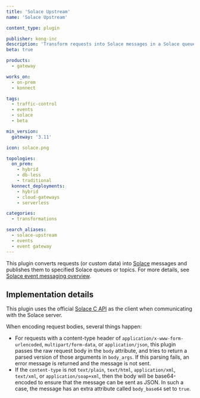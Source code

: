 ```yaml
---
title: 'Solace Upstream'
name: 'Solace Upstream'

content_type: plugin

publisher: kong-inc
description: 'Transform requests into Solace messages in a Solace queue or topic'
beta: true

products:
  - gateway

works_on:
  - on-prem
  - konnect

tags:
  - traffic-control
  - events
  - solace
  - beta

min_version:
  gateway: '3.11'

icon: solace.png

topologies:
  on_prem:
    - hybrid
    - db-less
    - traditional
  konnect_deployments:
    - hybrid
    - cloud-gateways
    - serverless

categories:
  - transformations

search_aliases:
  - solace-upstream
  - events
  - event gateway
---
```


This plugin converts requests (or custom data) into [Solace](https://solace.com/) messages and publishes them to specified
Solace queues or topics. For more details, see [Solace event messaging overview](https://docs.solace.com/Messaging/messaging-overview.htm).

## Implementation details

This plugin uses the official [Solace C API](https://docs.solace.com/API/Messaging-APIs/C-API/c-api-home.htm) as the client
when communicating with the Solace server.

When encoding request bodies, several things happen:

* For requests with a content-type header of `application/x-www-form-urlencoded`, `multipart/form-data`,
  or `application/json`, this plugin passes the raw request body in the `body` attribute, and tries
  to return a parsed version of those arguments in `body_args`. If this parsing fails, an error message is
  returned and the message is not sent.
* If the `content-type` is not `text/plain`, `text/html`, `application/xml`, `text/xml`, or `application/soap+xml`,
  then the body will be base64-encoded to ensure that the message can be sent as JSON. In such a case,
  the message has an extra attribute called `body_base64` set to `true`.

